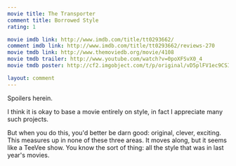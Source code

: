 ```yaml
---
movie title: The Transporter
comment title: Borrowed Style
rating: 1

movie imdb link: http://www.imdb.com/title/tt0293662/
comment imdb link: http://www.imdb.com/title/tt0293662/reviews-270
movie tmdb link: http://www.themoviedb.org/movie/4108
movie tmdb trailer: http://www.youtube.com/watch?v=0poXFSvX0_4
movie tmdb poster: http://cf2.imgobject.com/t/p/original/vD5plFV1ec9CSIsdlPe9icCDRTL.jpg

layout: comment
---
```


Spoilers herein.

I think it is okay to base a movie entirely on style, in fact I appreciate many such projects.

But when you do this, you'd better be darn good: original, clever, exciting. This measures  up in none of these three areas. It moves along, but it seems like a TeeVee show. You  know the sort of thing: all the style that was in last year's movies.